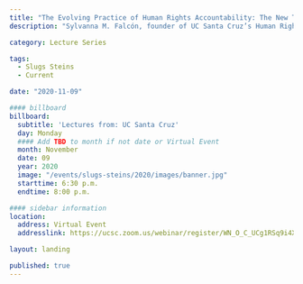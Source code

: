 ```yaml
---
title: "The Evolving Practice of Human Rights Accountability: The New Terrain for Justice"
description: "Sylvanna M. Falcón, founder of UC Santa Cruz’s Human Rights Investigations Lab for the Americas, will explain how human rights accountability has shifted in the digital realm and the ways in which a new generation of human rights activists are needed with critical digital literacy skills in search for the truth."

category: Lecture Series

tags:
  - Slugs Steins
  - Current

date: "2020-11-09"

#### billboard
billboard:
  subtitle: 'Lectures from: UC Santa Cruz'
  day: Monday
  #### Add TBD to month if not date or Virtual Event
  month: November
  date: 09
  year: 2020
  image: "/events/slugs-steins/2020/images/banner.jpg"
  starttime: 6:30 p.m.
  endtime: 8:00 p.m.

#### sidebar information
location:
  address: Virtual Event
  addresslink: https://ucsc.zoom.us/webinar/register/WN_O_C_UCg1RSq9i4Xj1fO4YQ

layout: landing

published: true
---
```




